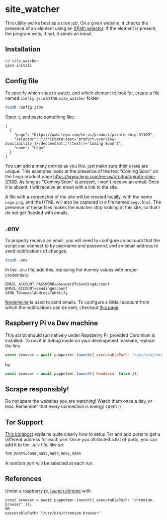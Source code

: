 # site_watcher

This utility works best as a cron job. On a given website, it checks the presence of an element using an [XPath selector](https://www.w3schools.com/xml/xpath_intro.asp). If the element is present, the program exits, if not, it sends an email.

## Installation

```bash
cd site_watcher
yarn install
```

## Config file

To specify which sites to watch, and which element to look for, create a file named `config.json` in the `site_watcher` folder:

```bash
touch config.json
```

Open it, and paste something like:

```
[
  {
    "page": "https://www.lego.com/en-us/product/pirate-ship-31109",
    "selector": "//*[@data-test='product-overview-availability']//descendant::*[text()='Coming Soon']",
    "name": "Lego"
  }
]
```

You can add a many entries as you like, just make sure their `name`s are unique. This examples looks at the presence of the text "Coming Soon" on the Lego product page https://www.lego.com/en-us/product/pirate-ship-31109. As long as "Coming Soon" is present, I won't receive an email. Once it is absent, I will receive an email with a link to the site. 

A file with a screenshot of the site will be created locally, with the name `Lego.png`, and the HTML will also be captured in a file named `Lego.html`. The presence of these files makes the watcher stop looking at this site, so that I do not get flooded with emails.

## .env

To properly receive an email, you will need to configure an account that the script can connect to by username and password, and an email address to send notifications of changes. 

```bash
touch .env
```

In the `.env` file, add this, replacing the dummy values with proper credentials:

```
EMAIL_ACCOUNT_PASSWORD=passwordToSendingAccount
EMAIL_ACCOUNT=sendingAccount
SEND_TO=emailAddressToNotify
```
[Nodemailer](http://nodemailer.com/usage/) is used to send emails. To configure a GMail account from which the notifications can be sent, checkout [this page](https://nodemailer.com/usage/using-gmail/).

## Raspberry Pi vs Dev machine
This script should run natively under Rapsberry Pi, provided Chromium is installed. To run it in debug mode on your development machine, replace the line

```javascript
const browser = await puppeteer.launch({ executablePath: "/usr/bin/chromium-browser", args: ['--no-sandbox', '--disable-setuid-sandbox'] });
```

by 

```javascript
const browser = await puppeteer.launch({ headless: false });
```

## Scrape responsibly!
Do not spam the websites you are watching! Watch them once a day, or less. Remember that every connection is energy spent :)

## Tor Support
[This blogpost](https://levelup.gitconnected.com/anonymous-web-scrapping-with-node-js-tor-apify-and-cheerio-3b36ec6a45dc) explains quite clearly how to setup Tor and add ports to get a different address for each use. Once you attributed a list of ports, you can add it to the `.env` file, like so:

```
TOR_PORTS=9050,9052,9053,9054,9055
```

A random port will be selected at each run.

## References
Under a raspberry pi, [launch chrome](https://github.com/puppeteer/puppeteer/issues/4249) with:

```
const browser = await puppeteer.launch({ executablePath: 'chromium-browser' });
OR 
executablePath: "/usr/bin/chromium-browser"
```

